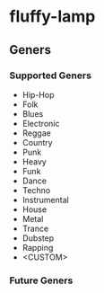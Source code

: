 # fluffy-lamp

## Geners
### Supported Geners
* Hip-Hop
* Folk
* Blues
* Electronic
* Reggae
* Country
* Punk
* Heavy
* Funk
* Dance
* Techno
* Instrumental
* House
* Metal
* Trance
* Dubstep
* Rapping
* &lt;CUSTOM&gt;
  
### Future Geners
